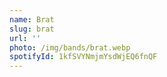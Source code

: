 ```yaml
---
name: Brat
slug: brat
url: ''
photo: /img/bands/brat.webp
spotifyId: 1kfSVYNmjmYsdWjEQ6fnQF
---
```

